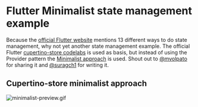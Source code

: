 # Flutter Minimalist state management example

Because the [official Flutter website] mentions 13 different ways to do state management, why not
yet another state management example. The official Flutter [cupertino-store codelabs] is used as
basis, but instead of using the Provider pattern the [Minimalist approach] is
used. Shout out to [@mvolpato] for sharing it and [@suragch1] for writing it.

## Cupertino-store minimalist approach

![minimalist-preview.gif](/minimalist-preview.gif "Cupertino store preview")

[Minimalist approach]: https://suragch.medium.com/flutter-state-management-for-minimalists-4c71a2f2f0c1
[cupertino-store codelabs]: https://codelabs.developers.google.com/codelabs/flutter-cupertino#0
[official Flutter website]: https://docs.flutter.dev/development/data-and-backend/state-mgmt/options
[@mvolpato]: https://github.com/mvolpato/
[@suragch1]: https://github.com/suragch/minimalist_state_management_timer_app